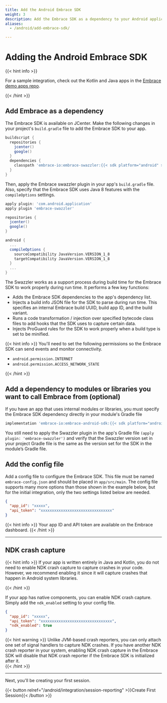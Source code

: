 ```yaml
---
title: Add the Android Embrace SDK
weight: 3
description: Add the Embrace SDK as a dependency to your Android application
aliases:
  - /android/add-embrace-sdk/

---
```

# Adding the Android Embrace SDK

{{< hint info >}}

For a sample integration, check out the Kotlin and Java apps in the <a href="https://github.com/embrace-io/embrace-demo-apps/tree/master/android" target="_blank">Embrace demo apps repo</a>.

{{< /hint >}}

## Add Embrace as a dependency

The Embrace SDK is available on JCenter. Make the following changes in your
project's `build.gradle` file to add the Embrace SDK to your app.

```groovy
buildscript {
  repositories {
    jcenter()
    google()
  }
  dependencies {
    classpath 'embrace-io:embrace-swazzler:{{< sdk platform="android" >}}'
  }
}
```

Then, apply the Embrace swazzler plugin in your app's `build.gradle` file. Also, specify that the Embrace SDK uses Java 8 features with the `compileOptions` settings.

```groovy
apply plugin: 'com.android.application'
apply plugin 'embrace-swazzler'

repositories {
  jcenter()
  google()
}

android {
  ...
  compileOptions {
    sourceCompatibility JavaVersion.VERSION_1_8
    targetCompatibility JavaVersion.VERSION_1_8
  }
  ...
}
```

The Swazzler works as a support process during build time for the Embrace SDK to work properly during run time. It performs a few key functions:
* Adds the Embrace SDK dependencies to the app's dependency list.
* Injects a build info JSON file for the SDK to parse during run time. This specifies an internal Embrace build UUID, build app ID, and the build variant.
* Runs a code transformation / injection over specified bytecode class files to add hooks that the SDK uses to capture certain data.
* Injects ProGuard rules for the SDK to work properly when a build type is set to be minified.

{{< hint info >}}
You'll need to set the following permissions so the Embrace SDK can send events and monitor connectivity. 

* `android.permission.INTERNET`
* `android.permission.ACCESS_NETWORK_STATE`

{{< /hint >}}

## Add a dependency to modules or libraries you want to call Embrace from (optional)

If you have an app that uses internal modules or libraries, you must specify the Embrace SDK dependency directly in your module's Gradle file

```groovy
implementation 'embrace-io:embrace-android-sdk:{{< sdk platform="android" >}}'
```

You still need to apply the Swazzler plugin in the app's Gradle file `(apply plugin: 'embrace-swazzler')` and verify that the Swazzler version set in your project Gradle file is the same as the version set for the SDK in the module’s Gradle file.

## Add the config file

Add a config file to configure the Embrace SDK. This file must be named `embrace-config.json` and should be placed in `app/src/main`. The config file supports many more options than those shown in the example below, but for the initial integration, only the two settings listed below are needed.

```json
{
  "app_id": "xxxxx",
  "api_token": "xxxxxxxxxxxxxxxxxxxxxxxxxxxxxxxx"
}
```

{{< hint info >}}
Your app ID and API token are available on the Embrace dashboard.
{{< /hint >}}


---

## NDK crash capture

{{< hint info >}}
If your app is written entirely in Java and Kotlin, you do not need to enable NDK crash capture to capture crashes in your code. However, we recommend enabling it since it will capture crashes that happen in Android system libraries.   

{{< /hint >}}

If your app has native components, you can enable NDK crash capture. Simply add the `ndk_enabled` setting to your config file.

```json
{
  "app_id": "xxxxx",
  "api_token": "xxxxxxxxxxxxxxxxxxxxxxxxxxxxxxxx",
  "ndk_enabled": true
}
```
 
{{< hint warning >}}
Unlike JVM-based crash reporters, you can only attach one set of signal handlers to capture NDK crashes. If you have another NDK crash reporter in your system, enabling NDK crash capture in the Embrace SDK will disable that NDK crash reporter if the Embrace SDK is initialized after it.     
{{< /hint >}}

---

Next, you'll be creating your first session.

{{< button relref="/android/integration/session-reporting" >}}Create First Session{{< /button >}}
